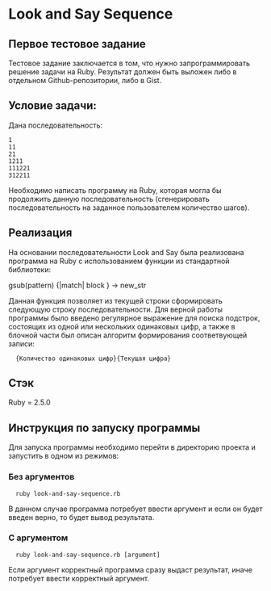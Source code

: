 # Look and Say Sequence
## Первое тестовое задание
Тестовое задание заключается в том, что нужно запрограммировать решение задачи на Ruby. Результат должен быть выложен либо в отдельном Github-репозитории, либо в Gist.


## Условие задачи:
Дана последовательность:

```
1
11
21
1211
111221
312211
```

Необходимо написать программу на Ruby, которая могла бы продолжить данную последовательность (сгенерировать последовательность на заданное пользователем количество шагов).
## Реализация
На основании последовательности Look and Say была реализована программа на Ruby c использованием функции из стандартной библиотеки: 

gsub(pattern) {|match| block } → new_str

Данная функция позволяет из текущей строки сформировать следующую строку последовательности. Для верной работы программы было введено регулярное выражение для поиска подстрок, состоящих из одной или нескольких одинаковых цифр, а также в блочной части был описан алгоритм формирования соответвующей записи: 
```
  {Количество одинаковых цифр}{Текущая цифра}
```


## Стэк
Ruby = 2.5.0

## Инструкция по запуску программы

Для запуска программы необходимо перейти в директорию проекта и запустить в одном из режимов:

### Без аргументов 
```
  ruby look-and-say-sequence.rb
```
В данном случае программа потребует ввести аргумент и если он будет введен верно, то будет вывод результата.

### С аргументом
```
  ruby look-and-say-sequence.rb [argument]
```
Если аргумент корректный программа сразу выдаст результат, иначе потребует ввести корректный аргумент.
